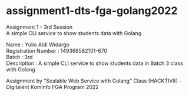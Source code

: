 # assignment1-dts-fga-golang2022
Assignment 1 - 3rd Session <br />
A simple CLI service to show students data with Golang

Name                : Yulio Aldi Widargo <br />
Registration Number : 149368582101-670 <br />
Batch               : 3rd <br />
Description         : A simple CLI service to show students data in Batch 3 class with Golang <br />

Assignment by "Scalable Web Service with Golang" Class (HACKTIV8) - Digitalent Kominfo FGA Program 2022

